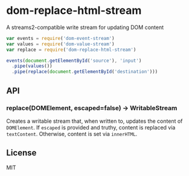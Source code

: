 # dom-replace-html-stream

A streams2-compatible write stream for updating DOM content

```javascript
var events = require('dom-event-stream')
var values = require('dom-value-stream')
var replace = require('dom-replace-html-stream')

events(document.getElementById('source'), 'input')
  .pipe(values())
  .pipe(replace(document.getElementById('destination')))
```

## API

### replace(DOMElement, escaped=false) -> WritableStream

Creates a writable stream that, when written to, updates the content of
`DOMElement`. If `escaped` is provided and truthy, content is replaced via
`textContent`. Otherwise, content is set via `innerHTML`.

## License

MIT
